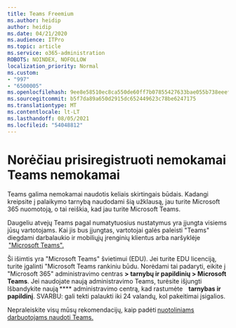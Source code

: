 ```yaml
---
title: Teams Freemium
ms.author: heidip
author: heidip
ms.date: 04/21/2020
ms.audience: ITPro
ms.topic: article
ms.service: o365-administration
ROBOTS: NOINDEX, NOFOLLOW
localization_priority: Normal
ms.custom:
- "997"
- "6500005"
ms.openlocfilehash: 9ee8e58510ec8ca550de60ff7b07855427633bae055b738eeef3e838edd7c609
ms.sourcegitcommit: b5f7da89a650d2915dc652449623c78be6247175
ms.translationtype: MT
ms.contentlocale: lt-LT
ms.lasthandoff: 08/05/2021
ms.locfileid: "54048812"
---
```

# <a name="id-like-to-sign-up-for-teams-for-free"></a>Norėčiau prisiregistruoti nemokamai Teams nemokamai

Teams galima nemokamai naudotis keliais skirtingais būdais. Kadangi kreipsite į palaikymo tarnybą naudodami šią užklausą, jau turite Microsoft 365 nuomotoją, o tai reiškia, kad jau turite Microsoft Teams.

Daugeliu atvejų Teams pagal numatytuosius nustatymus yra įjungta visiems jūsų vartotojams. Kai jis bus įjungtas, vartotojai galės paleisti "Teams" [](https://docs.microsoft.com/MicrosoftTeams/get-clients#desktop-client)diegdami darbalaukio ir mobiliųjų įrenginių klientus arba naršyklėje    [](https://docs.microsoft.com/MicrosoftTeams/get-clients#mobile-clients)  [](https://dos.microsoft.com/MicrosoftTeams/get-clients#web-client)    ["Microsoft Teams".](https://www.microsoft.com/microsoft-teams/teams-for-work)

Ši išimtis yra "Microsoft Teams" švietimui (EDU). Jei turite EDU licenciją, turite įgalinti "Microsoft Teams rankiniu būdu. Norėdami tai padaryti, eikite į "Microsoft 365" administravimo centras **> tarnybų ir papildinių > Microsoft Teams**. Jei naudojate naują administravimo Teams, turėsite išjungti Išbandykite naują **** administravimo centrą, kad rastumėte    **tarnybas ir papildinį**. SVARBU: gali tekti palaukti iki 24 valandų, kol pakeitimai įsigalios.

Nepraleiskite visų mūsų rekomendacijų, kaip padėti [nuotoliniams darbuotojams naudoti Teams.](https://docs.microsoft.com/MicrosoftTeams/support-remote-work-with-teams)
